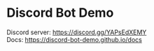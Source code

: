 # Discord Bot Demo

Discord server: https://discord.gg/YAPsEdXEMY  
Docs: https://discord-bot-demo.github.io/docs